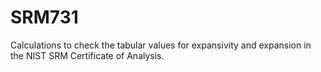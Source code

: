# SRM731
Calculations to check the tabular values for expansivity and expansion in the NIST SRM Certificate of Analysis.
